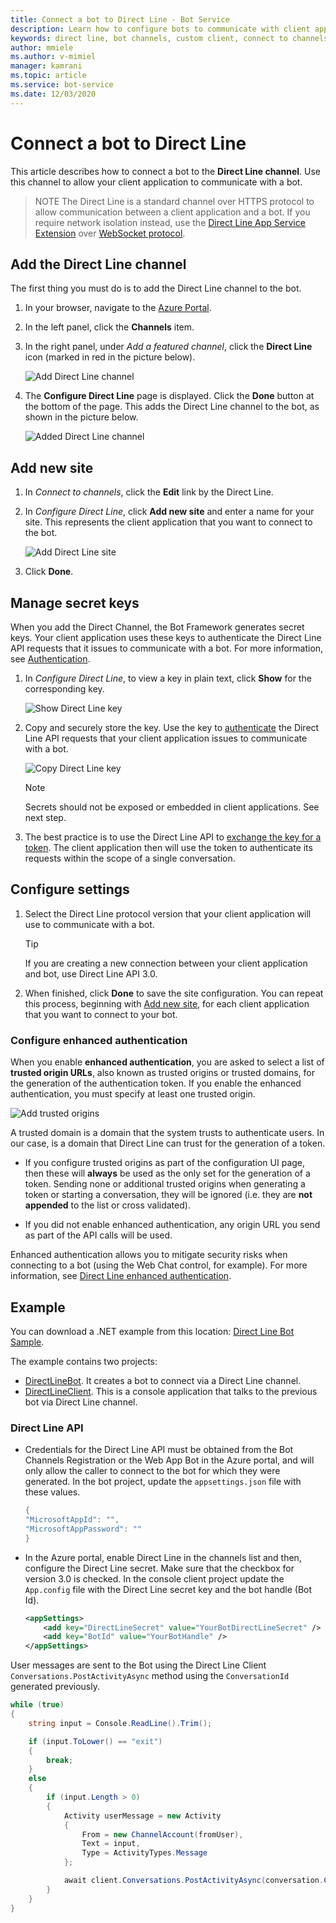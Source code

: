 ```yaml
---
title: Connect a bot to Direct Line - Bot Service
description: Learn how to configure bots to communicate with client applications. See how to use the Direct Line channel for this purpose.
keywords: direct line, bot channels, custom client, connect to channels, configure
author: mmiele
ms.author: v-mimiel
manager: kamrani
ms.topic: article
ms.service: bot-service
ms.date: 12/03/2020
---
```


# Connect a bot to Direct Line

This article describes how to connect a bot to the **Direct Line channel**. Use this channel to allow your client application to communicate with a bot.

> NOTE
> The Direct Line is a standard channel over HTTPS protocol to allow communication between a client application and a bot. If you require network isolation instead, use the [Direct Line App Service Extension](bot-service-channel-directline-extension.md) over [WebSocket protocol](https://tools.ietf.org/html/rfc6455).


## Add the Direct Line channel

The first thing you must do is to add the Direct Line channel to the bot.

1. In your browser, navigate to the [Azure Portal](https://portal.azure.com/).
1. In the left panel, click the **Channels** item.
1. In the right panel, under *Add a featured channel*, click the **Direct Line** icon (marked in red in the picture below).

    ![Add Direct Line channel](media/bot-service-channel-connect-directline/add-directline-channel.png "Add Direct Line channel")

1. The **Configure Direct Line** page is displayed. Click the **Done** button at the bottom of the page. This adds the Direct Line channel to the bot, as shown in the picture below.

    ![Added Direct Line channel](media/bot-service-channel-connect-directline/added-directline-channel.png "Added Direct Line channel")

## Add new site

1. In *Connect to channels*, click the **Edit** link by the Direct Line.
1. In *Configure Direct Line*, click **Add new site** and enter a name for your site. This represents the client application that you want to connect to the bot.

    ![Add Direct Line site](media/bot-service-channel-connect-directline/directline-addsite.png)

1. Click **Done**.

## Manage secret keys

When you add the Direct Channel, the Bot Framework generates secret keys. Your client application uses these keys to authenticate the Direct Line API requests that it issues to communicate with a bot. For more information, see [Authentication](~/rest-api/bot-framework-rest-direct-line-3-0-authentication.md).

1. In *Configure Direct Line*, to view a key in plain text, click **Show** for the corresponding key.

    ![Show Direct Line key](media/bot-service-channel-connect-directline/directline-showkey.png "Show Direct Line key")

1. Copy and securely store the key. Use the key to [authenticate](~/rest-api/bot-framework-rest-direct-line-3-0-authentication.md) the Direct Line API requests that your client application issues to communicate with a bot.

    ![Copy Direct Line key](media/bot-service-channel-connect-directline/directline-copykey.png "Copy Direct Line key")

    > [!NOTE]
    > Secrets should not be exposed or embedded in client applications. See next step.

1. The best practice is to use the Direct Line API to [exchange the key for a token](~/rest-api/bot-framework-rest-direct-line-3-0-authentication.md#generate-token). The client application then will use the token to authenticate its requests within the scope of a single conversation.

## Configure settings

1. Select the Direct Line protocol version that your client application will use to communicate with a bot.

    > [!TIP]
    > If you are creating a new connection between your client application and bot, use Direct Line API 3.0.

1. When finished, click **Done** to save the site configuration. You can repeat this process, beginning with [Add new site](#add-new-site), for each client application that you want to connect to your bot.

### Configure enhanced authentication

When you enable **enhanced authentication**, you are asked to select a list of **trusted origin URLs**, also known as trusted origins or trusted domains, for the generation of the authentication token. If you enable the enhanced authentication, you must specify at least one trusted origin.

![Add trusted origins](media/bot-service-channel-connect-directline/add-trusted-origin-urls.png "Copy Direct Line key")

A trusted domain is a domain that the system trusts to authenticate users. In our case, is a domain that Direct Line can trust for the generation of a token.

- If you configure trusted origins as part of the configuration UI page, then these will **always** be used as the only set for the generation of a token. Sending none or additional trusted origins when generating a token or starting a conversation, they will be ignored (i.e. they are **not appended** to the list or cross validated).

- If you did not enable enhanced authentication, any origin URL you send as part of the API calls will be used.

Enhanced authentication allows you to mitigate security risks when connecting to a bot (using the Web Chat control, for example). For more information, see [Direct Line enhanced authentication](v4sdk/bot-builder-security-enhanced.md).

## Example

You can download a .NET example from this location: [Direct Line Bot Sample](https://github.com/microsoft/BotFramework-DirectLine-DotNet/tree/master/samples/core-DirectLine).

The example contains two projects:

- [DirectLineBot](https://github.com/microsoft/BotFramework-DirectLine-DotNet/tree/master/samples/core-DirectLine/DirectLineBot). It creates a bot to connect via a Direct Line channel.
- [DirectLineClient](https://github.com/microsoft/BotFramework-DirectLine-DotNet/tree/master/samples/core-DirectLine/DirectLineClient). This is a console application that talks to the previous bot via Direct Line channel.

### Direct Line API

- Credentials for the Direct Line API must be obtained from the Bot Channels Registration or the Web App Bot in the Azure portal, and will only allow the caller to connect to the bot for which they were generated. In the bot project, update the `appsettings.json` file with these values.

    ```csharp
    {
    "MicrosoftAppId": "",
    "MicrosoftAppPassword": ""
    }
    ```

- In the Azure portal, enable Direct Line in the channels list and then, configure the Direct Line secret. Make sure that the checkbox for version 3.0 is checked. In the console client project update the `App.config` file with the Direct Line secret key and the bot handle (Bot Id).

    ```xml
    <appSettings>
        <add key="DirectLineSecret" value="YourBotDirectLineSecret" />
        <add key="BotId" value="YourBotHandle" />
    </appSettings>
    ```

User messages are sent to the Bot using the Direct Line Client `Conversations.PostActivityAsync` method using the `ConversationId` generated previously.

```csharp
while (true)
{
    string input = Console.ReadLine().Trim();

    if (input.ToLower() == "exit")
    {
        break;
    }
    else
    {
        if (input.Length > 0)
        {
            Activity userMessage = new Activity
            {
                From = new ChannelAccount(fromUser),
                Text = input,
                Type = ActivityTypes.Message
            };

            await client.Conversations.PostActivityAsync(conversation.ConversationId, userMessage);
        }
    }
}
```